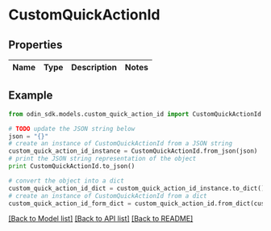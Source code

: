 # CustomQuickActionId


## Properties

Name | Type | Description | Notes
------------ | ------------- | ------------- | -------------

## Example

```python
from odin_sdk.models.custom_quick_action_id import CustomQuickActionId

# TODO update the JSON string below
json = "{}"
# create an instance of CustomQuickActionId from a JSON string
custom_quick_action_id_instance = CustomQuickActionId.from_json(json)
# print the JSON string representation of the object
print CustomQuickActionId.to_json()

# convert the object into a dict
custom_quick_action_id_dict = custom_quick_action_id_instance.to_dict()
# create an instance of CustomQuickActionId from a dict
custom_quick_action_id_form_dict = custom_quick_action_id.from_dict(custom_quick_action_id_dict)
```
[[Back to Model list]](../README.md#documentation-for-models) [[Back to API list]](../README.md#documentation-for-api-endpoints) [[Back to README]](../README.md)


